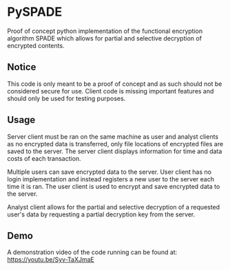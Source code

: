 # PySPADE
Proof of concept python implementation of the functional encryption algorithm SPADE which allows for partial and selective decryption of encrypted contents.
## Notice
This code is only meant to be a proof of concept and as such should not be considered secure for use. Client code is missing important features and should only be used for testing purposes.
## Usage
Server client must be ran on the same machine as user and analyst clients as no encrypted data is transferred, only file locations of encrypted files are saved to the server. The server client displays information for time and data costs of each transaction. 

Multiple users can save encrypted data to the server. User client has no login implementation and instead registers a new user to the server each time it is ran. The user client is used to encrypt and save encrypted data to the server.

Analyst client allows for the partial and selective decryption of a requested user's data by requesting a partial decryption key from the server.
## Demo
A demonstration video of the code running can be found at: https://youtu.be/Syv-TaXJmaE
